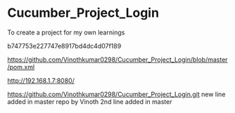 # Cucumber_Project_Login
To create a project for my own learnings


b747753e227747e8917bd4dc4d07f189

https://github.com/Vinothkumar0298/Cucumber_Project_Login/blob/master/pom.xml

http://192.168.1.7:8080/

https://github.com/Vinothkumar0298/Cucumber_Project_Login.git
new line added in master repo by Vinoth
2nd line added in master


